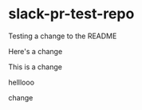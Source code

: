 # slack-pr-test-repo

Testing a change to the README

Here's a change

This is a change

helllooo

change
